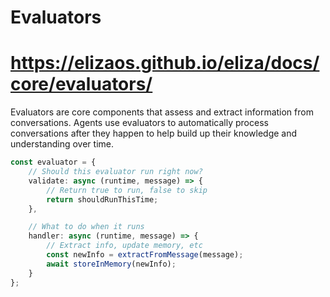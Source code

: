 # Evaluators

# https://elizaos.github.io/eliza/docs/core/evaluators/

Evaluators are core components that assess and extract information from conversations. Agents use evaluators to automatically process conversations after they happen to help build up their knowledge and understanding over time.

```typescript
const evaluator = {
    // Should this evaluator run right now?
    validate: async (runtime, message) => {
        // Return true to run, false to skip
        return shouldRunThisTime;
    },

    // What to do when it runs
    handler: async (runtime, message) => {
        // Extract info, update memory, etc
        const newInfo = extractFromMessage(message);
        await storeInMemory(newInfo);
    }
};
```